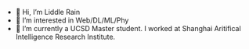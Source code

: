 - 👋 Hi, I’m Liddle Rain
- 👀 I’m interested in Web/DL/ML/Phy
- 🌱 I’m currently a UCSD Master student. I worked at Shanghai Aritifical Intelligence Research Institute.
  
<!---
fengsxy/fengsxy is a ✨ special ✨ repository because its `README.md` (this file) appears on your GitHub profile.
You can click the Preview link to take a look at your changes.
--->
